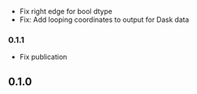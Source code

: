 
- Fix right edge for bool dtype
- Fix: Add looping coordinates to output for Dask data

### 0.1.1

- Fix publication

## 0.1.0

